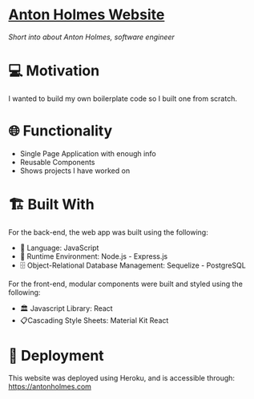 # [Anton Holmes Website](https://antonholmes.com/)

_Short into about Anton Holmes, software engineer_

# 💻 Motivation

I wanted to build my own boilerplate code so I built one from scratch.

# 🌐 Functionality

- Single Page Application with enough info
- Reusable Components
- Shows projects I have worked on

# :building_construction: Built With

For the back-end, the web app was built using the following:

- :book: Language: JavaScript
- :running: Runtime Environment: Node.js - Express.js
- :file_cabinet: Object-Relational Database Management: Sequelize - PostgreSQL

For the front-end, modular components were built and styled using the following:

- :classical_building: Javascript Library: React
- :clipboard:Cascading Style Sheets: Material Kit React

# :satellite: Deployment

This website was deployed using Heroku, and is accessible through: https://antonholmes.com
